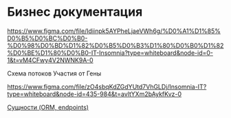 # Бизнес документация

https://www.figma.com/file/Idiinpk5AYPheLjaeVWh6g/%D0%A1%D1%85%D0%B5%D0%BC%D0%B0-%D0%98%D0%BD%D1%82%D0%B5%D0%B3%D1%80%D0%B0%D1%82%D0%BE%D1%80%D0%B0-IT-Insomnia?type=whiteboard&node-id=0-1&t=vM4CFwy4V2NWNK9A-0

Схема потоков Участия от Гены

https://www.figma.com/file/zO4sbqKdZGdYUtd7VhGLDj/Insomnia-IT?type=whiteboard&node-id=435-984&t=avltYXm2bAykfKvz-0

[Сущности (ORM, endpoints)](%D0%91%D0%B8%D0%B7%D0%BD%D0%B5%D1%81%20%D0%B4%D0%BE%D0%BA%D1%83%D0%BC%D0%B5%D0%BD%D1%82%D0%B0%D1%86%D0%B8%D1%8F%20b836372f86924cc6ad02a2e5f923dac0/%D0%A1%D1%83%D1%89%D0%BD%D0%BE%D1%81%D1%82%D0%B8%20(ORM,%20endpoints)%20ef2ad8afd78f404085b9289dcda3e29c.md)